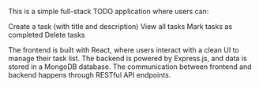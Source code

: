 This is a simple full-stack TODO application where users can:

Create a task (with title and description)
View all tasks
Mark tasks as completed
Delete tasks

The frontend is built with React, where users interact with a clean UI to manage their task list. The backend is powered by Express.js, and data is stored in a MongoDB database. The communication between frontend and backend happens through RESTful API endpoints.
